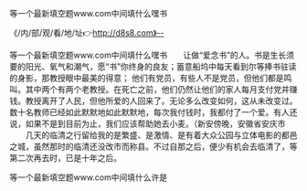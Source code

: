 等一个最新填空题www.com中间填什么嘿书

《/内/部/观/看/地/址👉http://d8s8.com》--

等一个最新填空题www.com中间填什么嘿书　　让做“爱念书”的人。书是生长须要的阳光、氧气和潮气，愿“书”你终身的良友；蓄意船坞中每天看到尔等捧书驻读的身影，那教授眼中最美的得意；
他们有党员，有些人不是党员，但他们都是鸣叫。其中两个有两个老教授。在死亡之前，他们仍然让他们的家人每月支付党并赚钱。教授离开了人民，但他所爱的人回来了。无论多么改变如何，这从未改变过。数十名教师已经如此默默地如此默默地，每次我付钱时，我都付了一个爱。有人还说，如果不是到目前为止，我们应该帮助她去小麦。（新安傍晚，安徽省安庆市
　　几天的临清之行留给我的是繁盛、是激情、是有着大众公园与立体电影的都邑之城，虽然那时的临清还没改市而称县。不过自那之后，便少有机会去临清了，等第二次再去时，已是十年之后。





等一个最新填空题www.com中间填什么许是
